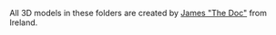 All 3D models in these folders are created by [James "The Doc"](https://www.youtube.com/@TheDocChannel) from Ireland.
